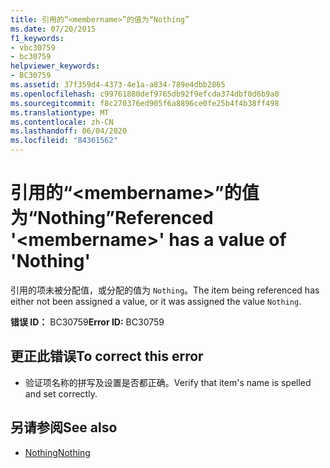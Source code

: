 ```yaml
---
title: 引用的“<membername>”的值为“Nothing”
ms.date: 07/20/2015
f1_keywords:
- vbc30759
- bc30759
helpviewer_keywords:
- BC30759
ms.assetid: 37f359d4-4373-4e1a-a834-789e4dbb2865
ms.openlocfilehash: c99761880def9765db92f9efcda374dbf0d6b9a0
ms.sourcegitcommit: f8c270376ed905f6a8896ce0fe25b4f4b38ff498
ms.translationtype: MT
ms.contentlocale: zh-CN
ms.lasthandoff: 06/04/2020
ms.locfileid: "84361562"
---
```

# <a name="referenced-membername-has-a-value-of-nothing"></a><span data-ttu-id="67e9e-102">引用的“\<membername>”的值为“Nothing”</span><span class="sxs-lookup"><span data-stu-id="67e9e-102">Referenced '\<membername>' has a value of 'Nothing'</span></span>
<span data-ttu-id="67e9e-103">引用的项未被分配值，或分配的值为 `Nothing`。</span><span class="sxs-lookup"><span data-stu-id="67e9e-103">The item being referenced has either not been assigned a value, or it was assigned the value `Nothing`.</span></span>  
  
 <span data-ttu-id="67e9e-104">**错误 ID：** BC30759</span><span class="sxs-lookup"><span data-stu-id="67e9e-104">**Error ID:** BC30759</span></span>  
  
## <a name="to-correct-this-error"></a><span data-ttu-id="67e9e-105">更正此错误</span><span class="sxs-lookup"><span data-stu-id="67e9e-105">To correct this error</span></span>  
  
- <span data-ttu-id="67e9e-106">验证项名称的拼写及设置是否都正确。</span><span class="sxs-lookup"><span data-stu-id="67e9e-106">Verify that item's name is spelled and set correctly.</span></span>  
  
## <a name="see-also"></a><span data-ttu-id="67e9e-107">另请参阅</span><span class="sxs-lookup"><span data-stu-id="67e9e-107">See also</span></span>

- [<span data-ttu-id="67e9e-108">Nothing</span><span class="sxs-lookup"><span data-stu-id="67e9e-108">Nothing</span></span>](../language-reference/nothing.md)
